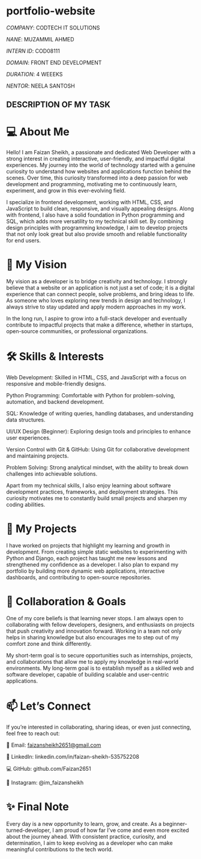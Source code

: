 # portfolio-website

*COMPANY*: CODTECH IT SOLUTIONS

*NANE*: MUZAMMIL AHMED

*INTERN ID*: COD08111

*DOMAIN*: FRONT END DEVELOPMENT

*DURATION*: 4 WEEEKS

*NENTOR*: NEELA SANTOSH

## DESCRIPTION OF MY TASK

# 💻 About Me

Hello! I am Faizan Sheikh, a passionate and dedicated Web Developer with a strong interest in creating interactive, user-friendly, and impactful digital experiences. My journey into the world of technology started with a genuine curiosity to understand how websites and applications function behind the scenes. Over time, this curiosity transformed into a deep passion for web development and programming, motivating me to continuously learn, experiment, and grow in this ever-evolving field.

I specialize in frontend development, working with HTML, CSS, and JavaScript to build clean, responsive, and visually appealing designs. Along with frontend, I also have a solid foundation in Python programming and SQL, which adds more versatility to my technical skill set. By combining design principles with programming knowledge, I aim to develop projects that not only look great but also provide smooth and reliable functionality for end users.

# 🌟 My Vision

My vision as a developer is to bridge creativity and technology. I strongly believe that a website or an application is not just a set of code; it is a digital experience that can connect people, solve problems, and bring ideas to life. As someone who loves exploring new trends in design and technology, I always strive to stay updated and apply modern approaches in my work.

In the long run, I aspire to grow into a full-stack developer and eventually contribute to impactful projects that make a difference, whether in startups, open-source communities, or professional organizations.

# 🛠️ Skills & Interests

Web Development: Skilled in HTML, CSS, and JavaScript with a focus on responsive and mobile-friendly designs.

Python Programming: Comfortable with Python for problem-solving, automation, and backend development.

SQL: Knowledge of writing queries, handling databases, and understanding data structures.

UI/UX Design (Beginner): Exploring design tools and principles to enhance user experiences.

Version Control with Git & GitHub: Using Git for collaborative development and maintaining projects.

Problem Solving: Strong analytical mindset, with the ability to break down challenges into achievable solutions.

Apart from my technical skills, I also enjoy learning about software development practices, frameworks, and deployment strategies. This curiosity motivates me to constantly build small projects and sharpen my coding abilities.

# 🚀 My Projects

I have worked on projects that highlight my learning and growth in development. From creating simple static websites to experimenting with Python and Django, each project has taught me new lessons and strengthened my confidence as a developer. I also plan to expand my portfolio by building more dynamic web applications, interactive dashboards, and contributing to open-source repositories.

# 🤝 Collaboration & Goals

One of my core beliefs is that learning never stops. I am always open to collaborating with fellow developers, designers, and enthusiasts on projects that push creativity and innovation forward. Working in a team not only helps in sharing knowledge but also encourages me to step out of my comfort zone and think differently.

My short-term goal is to secure opportunities such as internships, projects, and collaborations that allow me to apply my knowledge in real-world environments. My long-term goal is to establish myself as a skilled web and software developer, capable of building scalable and user-centric applications.

# 📫 Let’s Connect

If you’re interested in collaborating, sharing ideas, or even just connecting, feel free to reach out:

📧 Email: faizansheikh2651@gmail.com

🔗 LinkedIn: linkedin.com/in/faizan-sheikh-535752208

💻 GitHub: github.com/Faizan2651

📱 Instagram: @im_faizansheikh

# ✨ Final Note

Every day is a new opportunity to learn, grow, and create. As a beginner-turned-developer, I am proud of how far I’ve come and even more excited about the journey ahead. With consistent practice, curiosity, and determination, I aim to keep evolving as a developer who can make meaningful contributions to the tech world.
